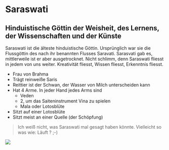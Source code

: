 # Saraswati

## Hinduistische Göttin der Weisheit, des Lernens, der Wissenschaften und der Künste


Saraswati ist die älteste hinduistische Göttin. Ursprünglich war sie die Flussgöttin des nach ihr benannten Flusses Saravati.
Sarasvati gab es, mittlerweile ist er aber ausgetrocknet. Nicht schlimm, denn Saraswati fliesst in jedem von uns weiter. 
Kreativität fliesst, Wissen fliesst, Erkenntnis fliesst.


* Frau von Brahma
* Trägt reinweiße Saris
* Reittier ist der Schwan, der Wasser von Milch unterscheiden kann
* Hat 4 Arme. In jeder Hand jedes Arms sind
  * Veden
  * 2, um das Saiteninstrument Vina zu spielen
  * Mala oder Lotosblüte
* Sitzt auf einer Lotosblüte
* Sitzt meist an einer Quelle (der Schöpfung)



> Ich weiß nicht, was Saraswati mal gesagt haben könnte. 
> Vielleicht so was wie: Läuft
> ?
> ;-)




<img src="https://www.yoga-vidya.de/Bilder/Galerien/sarasvati.jpg"/> 